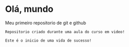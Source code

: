 # Olá, mundo
 Meu primeiro repositorio de git e github

    Repositorio criado durante uma aula do curso em video!

    Este é o inicio de uma vida de sucesso!